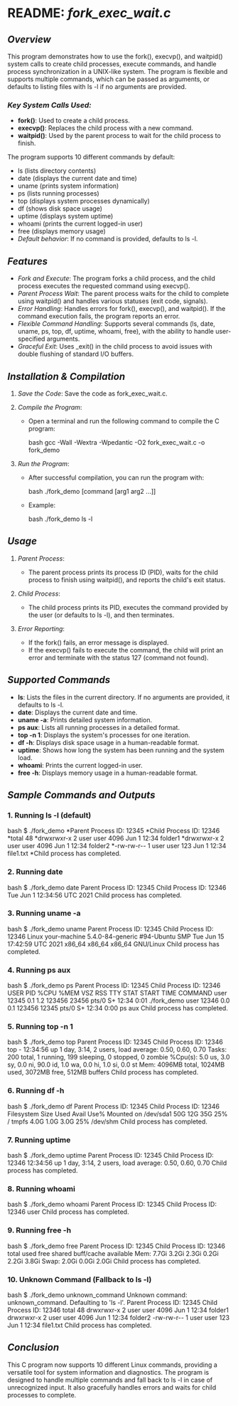 # README: *fork\_exec\_wait.c*

## *Overview*

This program demonstrates how to use the fork(), execvp(), and waitpid() system calls to create child processes, execute commands, and handle process synchronization in a UNIX-like system. The program is flexible and supports multiple commands, which can be passed as arguments, or defaults to listing files with ls -l if no arguments are provided.

### *Key System Calls Used:*

* **fork()**: Used to create a child process.
* **execvp()**: Replaces the child process with a new command.
* **waitpid()**: Used by the parent process to wait for the child process to finish.

The program supports 10 different commands by default:

* ls (lists directory contents)
* date (displays the current date and time)
* uname (prints system information)
* ps (lists running processes)
* top (displays system processes dynamically)
* df (shows disk space usage)
* uptime (displays system uptime)
* whoami (prints the current logged-in user)
* free (displays memory usage)
* *Default behavior*: If no command is provided, defaults to ls -l.

## *Features*

* *Fork and Execute*: The program forks a child process, and the child process executes the requested command using execvp().
* *Parent Process Wait*: The parent process waits for the child to complete using waitpid() and handles various statuses (exit code, signals).
* *Error Handling*: Handles errors for fork(), execvp(), and waitpid(). If the command execution fails, the program reports an error.
* *Flexible Command Handling*: Supports several commands (ls, date, uname, ps, top, df, uptime, whoami, free), with the ability to handle user-specified arguments.
* *Graceful Exit*: Uses _exit() in the child process to avoid issues with double flushing of standard I/O buffers.

## *Installation & Compilation*

1. *Save the Code*: Save the code as fork_exec_wait.c.
2. *Compile the Program*:

   * Open a terminal and run the following command to compile the C program:

     bash
     gcc -Wall -Wextra -Wpedantic -O2 fork_exec_wait.c -o fork_demo
     
3. *Run the Program*:

   * After successful compilation, you can run the program with:

     bash
     ./fork_demo [command [arg1 arg2 ...]]
     
   * Example:

     bash
     ./fork_demo ls -l
     

## *Usage*

1. *Parent Process*:

   * The parent process prints its process ID (PID), waits for the child process to finish using waitpid(), and reports the child's exit status.

2. *Child Process*:

   * The child process prints its PID, executes the command provided by the user (or defaults to ls -l), and then terminates.

3. *Error Reporting*:

   * If the fork() fails, an error message is displayed.
   * If the execvp() fails to execute the command, the child will print an error and terminate with the status 127 (command not found).

## *Supported Commands*

* **ls**: Lists the files in the current directory. If no arguments are provided, it defaults to ls -l.
* **date**: Displays the current date and time.
* **uname -a**: Prints detailed system information.
* **ps aux**: Lists all running processes in a detailed format.
* **top -n 1**: Displays the system's processes for one iteration.
* **df -h**: Displays disk space usage in a human-readable format.
* **uptime**: Shows how long the system has been running and the system load.
* **whoami**: Prints the current logged-in user.
* **free -h**: Displays memory usage in a human-readable format.

## *Sample Commands and Outputs*

### 1. **Running ls -l (default)**

bash
$ ./fork_demo
*Parent Process ID: 12345
*Child Process ID: 12346
*total 48
*drwxrwxr-x  2 user user 4096 Jun  1 12:34 folder1
*drwxrwxr-x  2 user user 4096 Jun  1 12:34 folder2
*-rw-rw-r--  1 user user  123 Jun  1 12:34 file1.txt
*Child process has completed.


### 2. **Running date**

bash
$ ./fork_demo date
Parent Process ID: 12345
Child Process ID: 12346
Tue Jun  1 12:34:56 UTC 2021
Child process has completed.


### 3. **Running uname -a**

bash
$ ./fork_demo uname
Parent Process ID: 12345
Child Process ID: 12346
Linux your-machine 5.4.0-84-generic #94-Ubuntu SMP Tue Jun 15 17:42:59 UTC 2021 x86_64 x86_64 x86_64 GNU/Linux
Child process has completed.


### 4. **Running ps aux**

bash
$ ./fork_demo ps
Parent Process ID: 12345
Child Process ID: 12346
USER       PID %CPU %MEM    VSZ   RSS TTY      STAT START   TIME COMMAND
user     12345  0.1  1.2 123456 23456 pts/0    S+   12:34   0:01 ./fork_demo
user     12346  0.0  0.1 123456 12345 pts/0    S+   12:34   0:00 ps aux
Child process has completed.


### 5. **Running top -n 1**

bash
$ ./fork_demo top
Parent Process ID: 12345
Child Process ID: 12346
top - 12:34:56 up 1 day,  3:14,  2 users,  load average: 0.50, 0.60, 0.70
Tasks: 200 total,   1 running,  199 sleeping,   0 stopped,   0 zombie
%Cpu(s):  5.0 us,  3.0 sy,  0.0 ni, 90.0 id,  1.0 wa,  0.0 hi,  1.0 si,  0.0 st
Mem:    4096MB total,   1024MB used,   3072MB free,   512MB buffers
Child process has completed.


### 6. **Running df -h**

bash
$ ./fork_demo df
Parent Process ID: 12345
Child Process ID: 12346
Filesystem      Size  Used Avail Use% Mounted on
/dev/sda1        50G   12G   35G  25% /
tmpfs            4.0G  1.0G  3.0G  25% /dev/shm
Child process has completed.


### 7. **Running uptime**

bash
$ ./fork_demo uptime
Parent Process ID: 12345
Child Process ID: 12346
12:34:56 up 1 day,  3:14,  2 users,  load average: 0.50, 0.60, 0.70
Child process has completed.


### 8. **Running whoami**

bash
$ ./fork_demo whoami
Parent Process ID: 12345
Child Process ID: 12346
user
Child process has completed.


### 9. **Running free -h**

bash
$ ./fork_demo free
Parent Process ID: 12345
Child Process ID: 12346
              total        used        free      shared  buff/cache   available
Mem:            7.7Gi       3.2Gi       2.3Gi       0.2Gi       2.2Gi       3.8Gi
Swap:           2.0Gi       0.0Gi       2.0Gi
Child process has completed.


### 10. **Unknown Command (Fallback to ls -l)**

bash
$ ./fork_demo unknown_command
Unknown command: unknown_command. Defaulting to 'ls -l'.
Parent Process ID: 12345
Child Process ID: 12346
total 48
drwxrwxr-x  2 user user 4096 Jun  1 12:34 folder1
drwxrwxr-x  2 user user 4096 Jun  1 12:34 folder2
-rw-rw-r--  1 user user  123 Jun  1 12:34 file1.txt
Child process has completed.


## *Conclusion*

This C program now supports 10 different Linux commands, providing a versatile tool for system information and diagnostics. The program is designed to handle multiple commands and fall back to ls -l in case of unrecognized input. It also gracefully handles errors and waits for child processes to complete.
